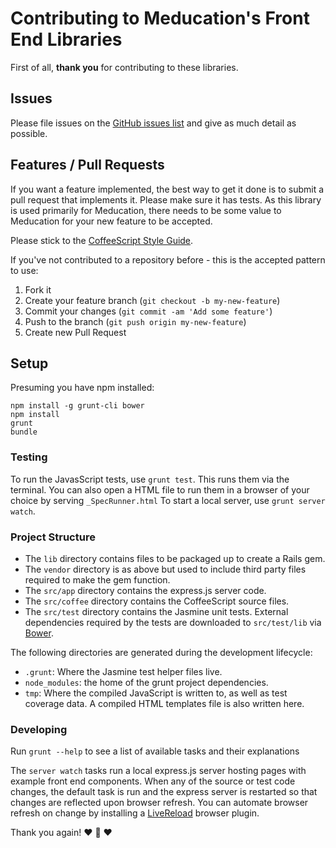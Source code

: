 # Contributing to Meducation's Front End Libraries

First of all, **thank you** for contributing to these libraries.

## Issues 
Please file issues on the [GitHub issues list](https://github.com/meducation/front-end/issues) and give as much detail as possible.

## Features / Pull Requests

If you want a feature implemented, the best way to get it done is to submit a pull request that implements it. Please make sure it has tests. As this library is used primarily for Meducation, there needs to be some value to Meducation for your new feature to be accepted.

Please stick to the [CoffeeScript Style Guide](https://github.com/polarmobile/coffeescript-style-guide).

If you've not contributed to a repository before - this is the accepted pattern to use:

1. Fork it
2. Create your feature branch (`git checkout -b my-new-feature`)
3. Commit your changes (`git commit -am 'Add some feature'`)
4. Push to the branch (`git push origin my-new-feature`)
5. Create new Pull Request

## Setup

Presuming you have npm installed:

```
npm install -g grunt-cli bower
npm install
grunt
bundle
```

### Testing

To run the JavasScript tests, use `grunt test`.  This runs them via the terminal.  You can also open a HTML file to run them in a browser of your choice by serving `_SpecRunner.html`
To start a local server, use `grunt server watch`.

### Project Structure

- The `lib` directory contains files to be packaged up to create a Rails gem.
- The `vendor` directory is as above but used to include third party files required to make the gem function.
- The `src/app` directory contains the express.js server code.
- The `src/coffee` directory contains the CoffeeScript source files.
- The `src/test` directory contains the Jasmine unit tests.  External dependencies required by the tests are downloaded to `src/test/lib` via [Bower](http://bower.io/).

The following directories are generated during the development lifecycle:

- `.grunt`: Where the Jasmine test helper files live.
- `node_modules`: the home of the grunt project dependencies.
- `tmp`: Where the compiled JavaScript is written to, as well as test coverage data.  A compiled HTML templates file is also written here.

### Developing

Run `grunt --help` to see a list of available tasks and their explanations

The `server watch` tasks run a local express.js server hosting pages with example front end components.
When any of the source or test code changes, the default task is run and the express server is restarted so that changes are reflected upon browser refresh.
You can automate browser refresh on change by installing a [LiveReload](http://livereload.com/) browser plugin.

Thank you again!
:heart: :sparkling_heart: :heart:

